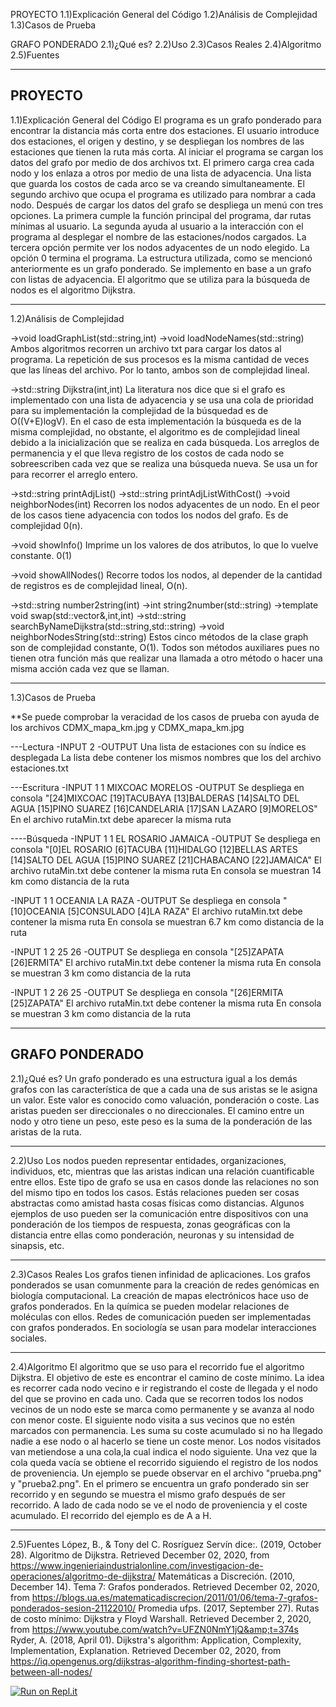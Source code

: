 PROYECTO
1.1)Explicación General del Código
1.2)Análisis de Complejidad
1.3)Casos de Prueba

GRAFO PONDERADO
2.1)¿Qué es?
2.2)Uso
2.3)Casos Reales 
2.4)Algoritmo 
2.5)Fuentes

-----------------------------------------
PROYECTO
-----------------------------------------
1.1)Explicación General del Código
El programa es un grafo ponderado para encontrar la distancia más corta entre dos estaciones. El usuario introduce dos estaciones, el origen y destino, y se despliegan los nombres de las estaciones que tienen la ruta más corta. 
Al iniciar el programa se cargan los datos del grafo por medio de dos archivos txt. El primero carga crea cada nodo y los enlaza a otros por medio de una lista de adyacencia. Una lista que guarda los costos de cada arco se va creando simultaneamente. El segundo archivo que ocupa el programa es utilizado para nombrar a cada nodo.
Después de cargar los datos del grafo se despliega un menú con tres opciones. La primera cumple la función principal del programa, dar rutas mínimas al usuario. La segunda ayuda al usuario a la interacción con el programa al desplegar el nombre de las estaciones/nodos cargados. La tercera opción permite ver los nodos adyacentes de un nodo elegido. La opción 0 termina el programa.
La estructura utilizada, como se mencionó anteriormente es un grafo ponderado. Se implemento en base a un grafo con listas de adyacencia. El algoritmo que se utiliza para la búsqueda de nodos es el algoritmo Dijkstra.

-----------------------------------------
1.2)Análisis de Complejidad

->void loadGraphList(std::string,int) 
->void loadNodeNames(std::string)
    Ambos algoritmos recorren un archivo txt para cargar los datos al programa. La repetición de sus procesos es la misma cantidad de veces que las líneas del archivo. Por lo tanto, ambos son de complejidad lineal.

->std::string Dijkstra(int,int)
    La literatura nos dice que si el grafo es implementado con una lista de adyacencia y se usa una cola de prioridad para su implementación la complejidad de la búsquedad es de O((V+E)logV). En el caso de esta implementación la búsqueda es de la misma complejidad, no obstante, el algoritmo es de complejidad lineal debido a la inicialización que se realiza en cada búsqueda. Los arreglos de permanencia y el que lleva registro de los costos de cada nodo se sobreescriben cada vez que se realiza una búsqueda nueva. Se usa un for para recorrer el arreglo entero.

->std::string printAdjList()
->std::string printAdjListWithCost()
->void neighborNodes(int)
    Recorren los nodos adyacentes de un nodo. En el peor de los casos tiene adyacencia con todos los nodos del grafo. Es de complejidad 0(n).
  
->void showInfo()
    Imprime un los  valores de dos atributos, lo que lo vuelve constante. 0(1)

->void showAllNodes()
    Recorre todos los nodos, al depender de la cantidad de registros es de complejidad lineal, O(n).

->std::string number2string(int)
->int string2number(std::string)
->template <class T> void swap(std::vector<T>&,int,int)
->std::string searchByNameDijkstra(std::string,std::string)
->void neighborNodesString(std::string)
    Estos cinco métodos de la clase graph son de complejidad constante, O(1). Todos son métodos auxiliares pues no tienen otra función más que realizar una llamada a otro método o hacer una misma acción cada vez que se llaman. 

-----------------------------------------
1.3)Casos de Prueba

**Se puede comprobar la veracidad de los casos de prueba con ayuda de los archivos CDMX_mapa_km.jpg y CDMX_mapa_km.jpg

---Lectura
-INPUT
2
-OUTPUT
Una lista de estaciones con su índice es desplegada
La lista debe contener los mismos nombres que los del archivo estaciones.txt

---Escritura
-INPUT
1
1
MIXCOAC
MORELOS
-OUTPUT
Se despliega en consola "[24]MIXCOAC [19]TACUBAYA [13]BALDERAS [14]SALTO DEL AGUA [15]PINO SUAREZ [16]CANDELARIA [17]SAN LAZARO [9]MORELOS"
En el archivo rutaMin.txt debe aparecer la misma ruta

----Búsqueda
-INPUT
1
1
EL ROSARIO
JAMAICA
-OUTPUT
Se despliega en consola "[0]EL ROSARIO [6]TACUBA [11]HIDALGO [12]BELLAS ARTES [14]SALTO DEL AGUA [15]PINO SUAREZ [21]CHABACANO [22]JAMAICA"
El archivo rutaMin.txt debe contener la misma ruta
En consola se muestran 14 km como distancia de la ruta

-INPUT
1
1
OCEANIA
LA RAZA
-OUTPUT
Se despliega en consola "[10]OCEANIA [5]CONSULADO [4]LA RAZA"
El archivo rutaMin.txt debe contener la misma ruta
En consola se muestran 6.7 km como distancia de la ruta

-INPUT
1
2
25
26
-OUTPUT
Se despliega en consola "[25]ZAPATA [26]ERMITA"
El archivo rutaMin.txt debe contener la misma ruta
En consola se muestran 3 km como distancia de la ruta

-INPUT
1
2
26
25
-OUTPUT
Se despliega en consola "[26]ERMITA [25]ZAPATA"
El archivo rutaMin.txt debe contener la misma ruta
En consola se muestran 3 km como distancia de la ruta

-----------------------------------------
GRAFO PONDERADO
-----------------------------------------
2.1)¿Qué es?
Un grafo ponderado es una estructura igual a los demás grafos con las característica de que a cada una de sus aristas se le asigna un valor. Este valor es conocido como valuación, ponderación o coste. Las aristas pueden ser direccionales o no direccionales. El camino entre un nodo y otro tiene un peso, este peso es la suma de la ponderación de las aristas de la ruta.

-----------------------------------------
2.2)Uso
Los nodos pueden representar entidades, organizaciones, individuos, etc, mientras que las aristas indican una relación cuantificable entre ellos. Este tipo de grafo se usa en casos donde las relaciones no son del mismo tipo en todos los casos. Estás relaciones pueden ser cosas abstractas como amistad hasta cosas físicas como distancias. Algunos ejemplos de uso pueden ser la comunicación entre dispositivos con una ponderación de los tiempos de respuesta, zonas geográficas con la distancia entre ellas como ponderación, neuronas y su intensidad de sinapsis, etc.

-----------------------------------------
2.3)Casos Reales
Los grafos tienen infinidad de aplicaciones.
Los grafos ponderados se usan comunmente para la creación de redes genómicas en biología computacional.
La creación de mapas electrónicos hace uso de grafos ponderados.
En la química se pueden modelar relaciones de moléculas con ellos.
Redes de comunicación pueden ser implementadas con grafos ponderados.
En sociología se usan para modelar interacciones sociales.

-----------------------------------------
2.4)Algoritmo
El algoritmo que se uso para el recorrido fue el algoritmo Dijkstra. El objetivo de este es encontrar el camino de coste mínimo. La idea es recorrer cada nodo vecino e ir registrando el coste de llegada y el nodo del que se provino en cada uno. Cada que se recorren todos los nodos vecinos de un nodo este se marca como permanente y se avanza al nodo con menor coste. El siguiente nodo visita a sus vecinos que no estén marcados con permanencia. Les suma su coste acumulado si no ha llegado nadie a ese nodo o al hacerlo se tiene un coste menor. Los nodos visitados van metiendose a una cola,la cual indica el nodo siguiente. Una vez que la cola queda vacía se obtiene el recorrido siguiendo el registro de los nodos de proveniencia. 
Un ejemplo se puede observar en el archivo "prueba.png" y "prueba2.png". En el primero se encuentra un grafo ponderado sin ser recorrido y en segundo se muestra el mismo grafo después de ser recorrido. A lado de cada nodo se ve el nodo de proveniencia y el coste acumulado. El recorrido del ejemplo es de A a H.

-----------------------------------------
2.5)Fuentes
López, B., &amp; Tony del C. Rosríguez Servín dice:. (2019, October 28). Algoritmo de Dijkstra. Retrieved December 02, 2020, from https://www.ingenieriaindustrialonline.com/investigacion-de-operaciones/algoritmo-de-dijkstra/
Matemáticas a Discreción. (2010, December 14). Tema 7: Grafos ponderados. Retrieved December 02, 2020, from https://blogs.ua.es/matematicadiscrecion/2011/01/06/tema-7-grafos-ponderados-sesion-21122010/
Promedia ufps. (2017, September 27). Rutas de costo mínimo: Dijkstra y Floyd Warshall. Retrieved December 2, 2020, from https://www.youtube.com/watch?v=UFZN0NmY1jQ&amp;t=374s
Ryder, A. (2018, April 01). Dijkstra's algorithm: Application, Complexity, Implementation, Explanation. Retrieved December 02, 2020, from https://iq.opengenus.org/dijkstras-algorithm-finding-shortest-path-between-all-nodes/







[![Run on Repl.it](https://repl.it/badge/github/Javier-P-C/ProyectoEstructuraGrafoPonderado)](https://repl.it/github/Javier-P-C/ProyectoEstructuraGrafoPonderado)
